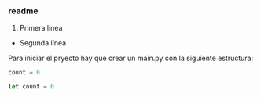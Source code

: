 ### readme

1. Primera línea

* Segunda línea

Para iniciar el pryecto hay que crear un main.py con la siguiente estructura:

```python
count = 0
```

```js
let count = 0
```
